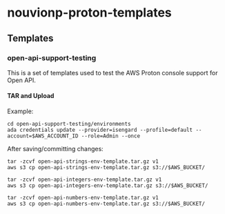 # nouvionp-proton-templates

## Templates

### open-api-support-testing

This is a set of templates used to test the AWS Proton console support for Open API.

#### TAR and Upload

Example:

```
cd open-api-support-testing/environments
ada credentials update --provider=isengard --profile=default --account=$AWS_ACCOUNT_ID --role=Admin --once
```

After saving/committing changes:

```
tar -zcvf open-api-strings-env-template.tar.gz v1
aws s3 cp open-api-strings-env-template.tar.gz s3://$AWS_BUCKET/
```

```
tar -zcvf open-api-integers-env-template.tar.gz v1
aws s3 cp open-api-integers-env-template.tar.gz s3://$AWS_BUCKET/
```

```
tar -zcvf open-api-numbers-env-template.tar.gz v1
aws s3 cp open-api-numbers-env-template.tar.gz s3://$AWS_BUCKET/
```
